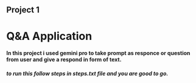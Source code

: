 ## Project 1

# Q&A Application

#### In this project i used gemini pro to take prompt as responce or question from user and give a respond in form of text.

##### to run this follow steps in steps.txt file and you are good to go.

 
